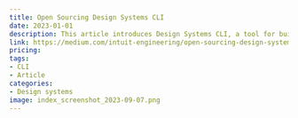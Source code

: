```yaml
---
title: Open Sourcing Design Systems CLI
date: 2023-01-01
description: This article introduces Design Systems CLI, a tool for building design systems that is now open source.
link: https://medium.com/intuit-engineering/open-sourcing-design-systems-cli-ac9e3449100d
pricing: 
tags: 
- CLI
- Article
categories: 
- Design systems
image: index_screenshot_2023-09-07.png
---
```


